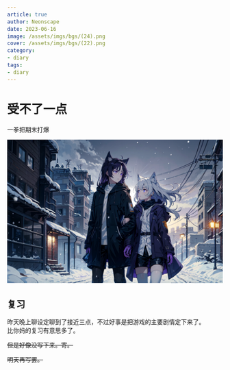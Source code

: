 ```yaml
---
article: true
author: Neonscape
date: 2023-06-16
image: /assets/imgs/bgs/(24).png
cover: /assets/imgs/bgs/(22).png
category: 
- diary
tags:
- diary
---
```


# 受不了一点

一拳把期末打爆

<!-- more -->

![好看的](/assets/imgs/bgs/(2).png)

## 复习
昨天晚上聊设定聊到了接近三点，不过好事是把游戏的主要剧情定下来了。
<br>比你妈的复习有意思多了。

~~但是好像没写下来。寄。~~

~~明天再写罢。~~
